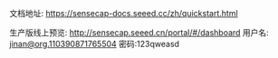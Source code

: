 文档地址: https://sensecap-docs.seeed.cc/zh/quickstart.html

生产版线上预览:
http://sensecap.seeed.cn/portal/#/dashboard
用户名: jinan@org.110390871765504
密码:123qweasd
